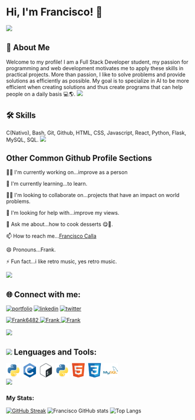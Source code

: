 # Hi, I'm Francisco! 👋
<img src="https://user-images.githubusercontent.com/73097560/115834477-dbab4500-a447-11eb-908a-139a6edaec5c.gif">

## 🚀 About Me
Welcome to my profile! I am a Full Stack Developer student, my passion for programming and web development motivates me to apply these skills in practical projects. More than passion, I like to solve problems and provide solutions as efficiently as possible. My goal is to specialize in AI to be more efficient when creating solutions and thus create programs that can help people on a daily basis 💻🌎.
<img src="https://user-images.githubusercontent.com/73097560/115834477-dbab4500-a447-11eb-908a-139a6edaec5c.gif">

## 🛠 Skills
C(Nativo), Bash, Git, Github, HTML, CSS, Javascript, React, Python, Flask, MySQL, SQL.
<img src="https://user-images.githubusercontent.com/73097560/115834477-dbab4500-a447-11eb-908a-139a6edaec5c.gif">

## Other Common Github Profile Sections
👩‍💻 I'm currently working on...improve as a person

🧠 I'm currently learning...to learn.

👯‍♀️ I'm looking to collaborate on...projects that have an impact on world problems.

🤔 I'm looking for help with...improve my views.

💬 Ask me about...how to cook desserts 😋🍜.

📫 How to reach me...[Francisco Calla](https://www.linkedin.com/in/francisco-jes%C3%BAs-sono-callla-820a6526a/)

😄 Pronouns...Frank.

⚡️ Fun fact...i like retro music, yes retro music.

<img src="https://user-images.githubusercontent.com/73097560/115834477-dbab4500-a447-11eb-908a-139a6edaec5c.gif">

## 🌐 Connect with me: 

[![portfolio](https://img.shields.io/badge/my_portfolio-000?style=for-the-badge&logo=ko-fi&logoColor=white)](https://katherineoelsner.com/)
[![linkedin](https://img.shields.io/badge/linkedin-0A66C2?style=for-the-badge&logo=linkedin&logoColor=white)](https://www.linkedin.com/in/francisco-jes%C3%BAs-sono-callla-820a6526a/)
[![twitter](https://img.shields.io/badge/twitter-1DA1F2?style=for-the-badge&logo=twitter&logoColor=white)](https://twitter.com/FrankSC6482)


  <a href="https://twitter.com/FrankSC6482">
    <img src="https://1000logos.net/wp-content/uploads/2017/06/Twitter-Log%D0%BE.png" alt="Frank6482" width="40" height="30">
  </a>
  <a href="https://www.linkedin.com/in/francisco-sono-820a6526a/">
    <img src="https://cdn-icons-png.flaticon.com/256/174/174857.png" alt="Frank" width="30" height="30">
  </a>
  <a href="https://medium.com/@5784_99824">
    <img src="https://cdn1.iconfinder.com/data/icons/social-media-circle-7/512/Circled_Medium_svg5-512.png" alt="Frank" width="32" height="32">
  </a>
<br><br>

<img src="https://user-images.githubusercontent.com/73097560/115834477-dbab4500-a447-11eb-908a-139a6edaec5c.gif">

## <img src="https://media2.giphy.com/media/QssGEmpkyEOhBCb7e1/giphy.gif?cid=ecf05e47a0n3gi1bfqntqmob8g9aid1oyj2wr3ds3mg700bl&rid=giphy.gif" width ="25"><b> Lenguages and Tools:</b>


<div>
  <img src="https://github.com/devicons/devicon/blob/master/icons/python/python-original.svg" title="C" alt="C" width="40" height="40"/>
  <img src="https://github.com/devicons/devicon/blob/master/icons/c/c-original.svg" title="C" alt="C" width="40" height="40"/>
  <img src="https://github.com/devicons/devicon/blob/master/icons/bash/bash-original.svg" title="bash" alt="bash" width="40" height="40"/>
  <img src="https://github.com/devicons/devicon/blob/master/icons/python/python-original.svg" title="Python" alt="Python" width="40" height="40"/>
  <img src="https://github.com/devicons/devicon/blob/master/icons/html5/html5-original.svg" title="HTML" alt="HTML" width="40" height="40"/>
  <img src="https://github.com/devicons/devicon/blob/master/icons/css3/css3-original.svg" title="CSS" alt="CSS" width="40" height="40"/>
  <img src="https://github.com/devicons/devicon/blob/master/icons/mysql/mysql-original-wordmark.svg" title="MySQL" alt="MySQL" width="40" height="40"/>
</div>
<img src="https://user-images.githubusercontent.com/73097560/115834477-dbab4500-a447-11eb-908a-139a6edaec5c.gif">

<h3>My Stats: </h3>

[![GitHub Streak](https://streak-stats.demolab.com?user=Flagelo6482&theme=github-dark-blue)](https://git.io/streak-stats)
![Francisco GitHub stats](https://github-readme-stats.vercel.app/api?username=Flagelo6482&show_icons=true&theme=radical)
![Top Langs](https://github-readme-stats.vercel.app/api/top-langs/?username=Flagelo6482&size_weight=0.5&count_weight=0.5)









